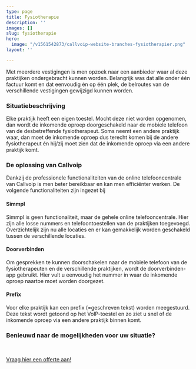 ```yaml
---
type: page
title: Fysiotherapie
description: ''
images: []
slug: fysiotherapie
hero:
  image: "/v1561542873/callvoip-website-branches-fysiotherapier.png"
layout: ''

---
```

Met meerdere vestigingen is men opzoek naar een aanbieder waar al deze praktijken ondergebracht kunnen worden. Belangrijk was dat alle onder één factuur komt en dat eenvoudig én op één plek, de belroutes van de verschillende vestigingen gewijzigd kunnen worden.

### Situatiebeschrijving

Elke praktijk heeft een eigen toestel. Mocht deze niet worden opgenomen, dan wordt de inkomende oproep doorgeschakeld naar de mobiele telefoon van de desbetreffende fysiotherapeut. Soms neemt een andere praktijk waar, dan moet de inkomende oproep dus terecht komen bij de andere fysiotherapeut én hij/zij moet zien dat de inkomende oproep via een andere praktijk komt.

### De oplossing van Callvoip

Dankzij de professionele functionaliteiten van de online telefooncentrale van Callvoip is men beter bereikbaar en kan men efficiënter werken. De volgende functionaliteiten zijn ingezet bij

#### Simmpl

Simmpl is geen functionaliteit, maar de gehele online telefooncentrale. Hier zijn alle losse nummers en telefoontoestellen van de praktijken toegevoegd. Overzichtelijk zijn nu alle locaties en er kan gemakkelijk worden geschakeld tussen de verschillende locaties.

#### Doorverbinden

Om gesprekken te kunnen doorschakelen naar de mobiele telefoon van de fysiotherapeuten en de verschillende praktijken, wordt de doorverbinden-app gebruikt. Hier vult u eenvoudig het nummer in waar de inkomende oproep naartoe moet worden doorgezet.

#### Prefix

Voor elke praktijk kan een prefix (=geschreven tekst) worden meegestuurd. Deze tekst wordt getoond op het VoIP-toestel en zo ziet u snel of de inkomende oproep via een andere praktijk binnen komt.

### Benieuwd naar de mogelijkheden voor uw situatie?

<br>

<a href="/offerte/" class="button">Vraag hier een offerte aan!</a>